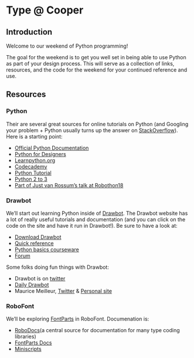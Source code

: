 # Type @ Cooper

## Introduction

Welcome to our weekend of Python programming!

The goal for the weekend is to get you well set in being able to use Python as part of your design process. This will serve as a collection of links, resources, and the code for the weekend for your continued reference and use.

## Resources

### Python

Their are several great sources for online tutorials on Python (and Googling your problem + Python usually turns up the answer on [StackOverflow](http://stackoverflow.com)). Here is a starting point:

* [Official Python Documentation](https://www.python.org/doc/)
* [Python for Designers](http://pythonfordesigners.com)
* [Learnpython.org](https://www.learnpython.org)
* [Codecademy](https://www.codecademy.com/learn/learn-python)
* [Python Tutorial](https://docs.python.org/3/tutorial/)
* [Python 2 to 3](http://python-future.org/compatible_idioms.html)
* [Part of Just van Rossum’s talk at Robothon18](https://youtu.be/3IZ1rm5FrFQ?t=7660)

### Drawbot

We’ll start out learning Python inside of [Drawbot](http://www.drawbot.com). The Drawbot website has a lot of really useful tutorials and documentation (and you can click on the code on the site and have it run in Drawbot!). Be sure to have a look at:

* [Download Drawbot](http://www.drawbot.com/content/download.html)
* [Quick reference](http://www.drawbot.com/content/quickReference.html)
* [Python basics courseware](http://www.drawbot.com/content/courseware.html)
* [Forum](http://forum.drawbot.com)

Some folks doing fun things with Drawbot:

* Drawbot is on [twitter](https://twitter.com/drawbotapp)
* [Daily Drawbot](http://dailydrawbot.tumblr.com)
* Maurice Meilleur, [Twitter](https://twitter.com/MauriceMeilleur) & [Personal site](http://mauricemeilleur.net/motion/)


### RoboFont

We’ll be exploring [FontParts](https://github.com/robofab-developers/fontParts) in RoboFont. Documenation is:

* [RoboDocs](http://www.robodocs.info)(a central source for documentation for many type coding libraries)
* [FontParts Docs](http://fontparts.readthedocs.io/en/latest/)
* [Miniscripts](http://ninastoessinger.com/posted/miniscripts.zip)